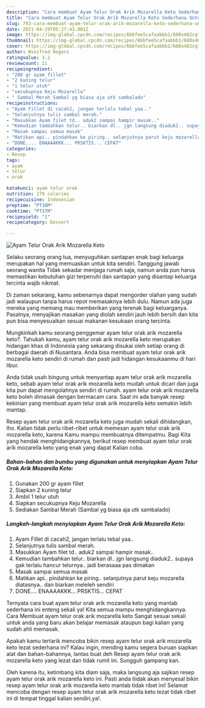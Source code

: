 ```yaml
---
description: "Cara membuat Ayam Telur Orak Arik Mozarella Keto Sederhana Untuk Jualan"
title: "Cara membuat Ayam Telur Orak Arik Mozarella Keto Sederhana Untuk Jualan"
slug: 793-cara-membuat-ayam-telur-orak-arik-mozarella-keto-sederhana-untuk-jualan
date: 2021-04-29T05:27:43.001Z
image: https://img-global.cpcdn.com/recipes/6bbfee5cafaabbb1/680x482cq70/ayam-telur-orak-arik-mozarella-keto-foto-resep-utama.jpg
thumbnail: https://img-global.cpcdn.com/recipes/6bbfee5cafaabbb1/680x482cq70/ayam-telur-orak-arik-mozarella-keto-foto-resep-utama.jpg
cover: https://img-global.cpcdn.com/recipes/6bbfee5cafaabbb1/680x482cq70/ayam-telur-orak-arik-mozarella-keto-foto-resep-utama.jpg
author: Winifred Rogers
ratingvalue: 3.2
reviewcount: 11
recipeingredient:
- "200 gr ayam fillet"
- "2 kuning telur"
- "1 telur utuh"
- "secukupnya Keju Mozarella"
- " Sambal Merah Sambal yg biasa aja utk sambalado"
recipeinstructions:
- "Ayam Fillet di cacah2, jangan terlalu tebal yaa.."
- "Selanjutnya tulis sambal merah."
- "Masukkan Ayam filet td.. aduk2 sampai hampir masak.."
- "Kemudian tambahkan telur.. biarkan dl.. jgn langsung diaduk2.. supaya gak terlalu hancur telurnya.. jadi berasaaa pas dimakan"
- "Masak sampai semua masak"
- "Matikan api.. pindahkan ke piring.. selanjutnya parut keju mozarella diatasnya.. dan biarkan meleleh sendiri"
- "DONE.... ENAAAAKKK... PRSKTIS... CEPAT"
categories:
- Resep
tags:
- ayam
- telur
- orak

katakunci: ayam telur orak 
nutrition: 279 calories
recipecuisine: Indonesian
preptime: "PT38M"
cooktime: "PT37M"
recipeyield: "1"
recipecategory: Dessert

---
```



![Ayam Telur Orak Arik Mozarella Keto](https://img-global.cpcdn.com/recipes/6bbfee5cafaabbb1/680x482cq70/ayam-telur-orak-arik-mozarella-keto-foto-resep-utama.jpg)

Selaku seorang orang tua, menyuguhkan santapan enak bagi keluarga merupakan hal yang memuaskan untuk kita sendiri. Tanggung jawab seorang  wanita Tidak sekadar menjaga rumah saja, namun anda pun harus memastikan kebutuhan gizi terpenuhi dan santapan yang disantap keluarga tercinta wajib nikmat.

Di zaman  sekarang, kamu sebenarnya dapat mengorder olahan yang sudah jadi walaupun tanpa harus repot memasaknya lebih dulu. Namun ada juga mereka yang memang mau memberikan yang terenak bagi keluarganya. Pasalnya, menyajikan masakan yang diolah sendiri jauh lebih bersih dan kita pun bisa menyesuaikan sesuai makanan kesukaan orang tercinta. 



Mungkinkah kamu seorang penggemar ayam telur orak arik mozarella keto?. Tahukah kamu, ayam telur orak arik mozarella keto merupakan hidangan khas di Indonesia yang sekarang disukai oleh setiap orang di berbagai daerah di Nusantara. Anda bisa membuat ayam telur orak arik mozarella keto sendiri di rumah dan pasti jadi hidangan kesukaanmu di hari libur.

Anda tidak usah bingung untuk menyantap ayam telur orak arik mozarella keto, sebab ayam telur orak arik mozarella keto mudah untuk dicari dan juga kita pun dapat mengolahnya sendiri di rumah. ayam telur orak arik mozarella keto boleh dimasak dengan bermacam cara. Saat ini ada banyak resep kekinian yang membuat ayam telur orak arik mozarella keto semakin lebih mantap.

Resep ayam telur orak arik mozarella keto juga mudah sekali dihidangkan, lho. Kalian tidak perlu ribet-ribet untuk memesan ayam telur orak arik mozarella keto, karena Kamu mampu membuatnya ditempatmu. Bagi Kita yang hendak menghidangkannya, berikut resep membuat ayam telur orak arik mozarella keto yang enak yang dapat Kalian coba.

<!--inarticleads1-->

##### Bahan-bahan dan bumbu yang digunakan untuk menyiapkan Ayam Telur Orak Arik Mozarella Keto:

1. Gunakan 200 gr ayam fillet
1. Siapkan 2 kuning telur
1. Ambil 1 telur utuh
1. Siapkan secukupnya Keju Mozarella
1. Sediakan  Sambal Merah (Sambal yg biasa aja utk sambalado)




<!--inarticleads2-->

##### Langkah-langkah menyiapkan Ayam Telur Orak Arik Mozarella Keto:

1. Ayam Fillet di cacah2, jangan terlalu tebal yaa..
1. Selanjutnya tulis sambal merah.
1. Masukkan Ayam filet td.. aduk2 sampai hampir masak..
1. Kemudian tambahkan telur.. biarkan dl.. jgn langsung diaduk2.. supaya gak terlalu hancur telurnya.. jadi berasaaa pas dimakan
1. Masak sampai semua masak
1. Matikan api.. pindahkan ke piring.. selanjutnya parut keju mozarella diatasnya.. dan biarkan meleleh sendiri
1. DONE.... ENAAAAKKK... PRSKTIS... CEPAT




Ternyata cara buat ayam telur orak arik mozarella keto yang mantab sederhana ini enteng sekali ya! Kita semua mampu menghidangkannya. Cara Membuat ayam telur orak arik mozarella keto Sangat sesuai sekali untuk anda yang baru akan belajar memasak ataupun bagi kalian yang sudah ahli memasak.

Apakah kamu tertarik mencoba bikin resep ayam telur orak arik mozarella keto lezat sederhana ini? Kalau ingin, mending kamu segera buruan siapkan alat dan bahan-bahannya, lantas buat deh Resep ayam telur orak arik mozarella keto yang lezat dan tidak rumit ini. Sungguh gampang kan. 

Oleh karena itu, ketimbang kita diam saja, maka langsung aja sajikan resep ayam telur orak arik mozarella keto ini. Pasti anda tiidak akan menyesal bikin resep ayam telur orak arik mozarella keto mantab tidak ribet ini! Selamat mencoba dengan resep ayam telur orak arik mozarella keto lezat tidak ribet ini di tempat tinggal kalian sendiri,ya!.

